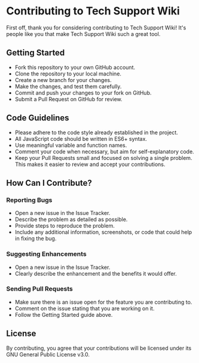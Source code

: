 # Contributing to Tech Support Wiki

First off, thank you for considering contributing to Tech Support Wiki! It's people like you that make Tech Support Wiki such a great tool.

## Getting Started

- Fork this repository to your own GitHub account.
- Clone the repository to your local machine.
- Create a new branch for your changes.
- Make the changes, and test them carefully.
- Commit and push your changes to your fork on GitHub.
- Submit a Pull Request on GitHub for review.

## Code Guidelines

- Please adhere to the code style already established in the project.
- All JavaScript code should be written in ES6+ syntax.
- Use meaningful variable and function names.
- Comment your code when necessary, but aim for self-explanatory code.
- Keep your Pull Requests small and focused on solving a single problem. This makes it easier to review and accept your contributions.

## How Can I Contribute?

### Reporting Bugs

- Open a new issue in the Issue Tracker.
- Describe the problem as detailed as possible.
- Provide steps to reproduce the problem.
- Include any additional information, screenshots, or code that could help in fixing the bug.

### Suggesting Enhancements

- Open a new issue in the Issue Tracker.
- Clearly describe the enhancement and the benefits it would offer.

### Sending Pull Requests

- Make sure there is an issue open for the feature you are contributing to.
- Comment on the issue stating that you are working on it.
- Follow the Getting Started guide above.

## License

By contributing, you agree that your contributions will be licensed under its GNU General Public License v3.0.
